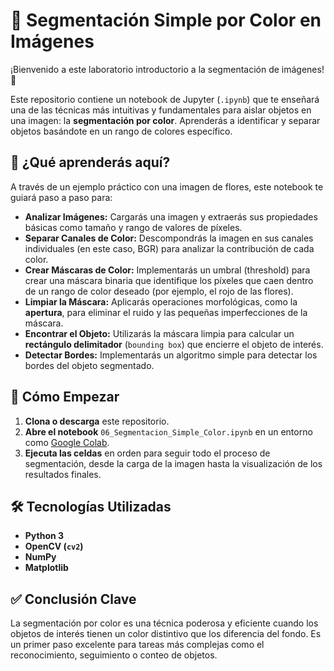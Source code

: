 # 🎨 Segmentación Simple por Color en Imágenes

¡Bienvenido a este laboratorio introductorio a la segmentación de imágenes! 🚀

Este repositorio contiene un notebook de Jupyter (`.ipynb`) que te enseñará una de las técnicas más intuitivas y fundamentales para aislar objetos en una imagen: la **segmentación por color**. Aprenderás a identificar y separar objetos basándote en un rango de colores específico.

## 🧠 ¿Qué aprenderás aquí?

A través de un ejemplo práctico con una imagen de flores, este notebook te guiará paso a paso para:

* **Analizar Imágenes:** Cargarás una imagen y extraerás sus propiedades básicas como tamaño y rango de valores de píxeles.
* **Separar Canales de Color:** Descompondrás la imagen en sus canales individuales (en este caso, BGR) para analizar la contribución de cada color.
* **Crear Máscaras de Color:** Implementarás un umbral (threshold) para crear una máscara binaria que identifique los píxeles que caen dentro de un rango de color deseado (por ejemplo, el rojo de las flores).
* **Limpiar la Máscara:** Aplicarás operaciones morfológicas, como la **apertura**, para eliminar el ruido y las pequeñas imperfecciones de la máscara.
* **Encontrar el Objeto:** Utilizarás la máscara limpia para calcular un **rectángulo delimitador** (`bounding box`) que encierre el objeto de interés.
* **Detectar Bordes:** Implementarás un algoritmo simple para detectar los bordes del objeto segmentado.

## 🚀 Cómo Empezar

1.  **Clona o descarga** este repositorio.
2.  **Abre el notebook** `06_Segmentacion_Simple_Color.ipynb` en un entorno como [Google Colab](https://colab.research.google.com/).
3.  **Ejecuta las celdas** en orden para seguir todo el proceso de segmentación, desde la carga de la imagen hasta la visualización de los resultados finales.

## 🛠️ Tecnologías Utilizadas

* **Python 3**
* **OpenCV (`cv2`)**
* **NumPy**
* **Matplotlib**

## ✅ Conclusión Clave

La segmentación por color es una técnica poderosa y eficiente cuando los objetos de interés tienen un color distintivo que los diferencia del fondo. Es un primer paso excelente para tareas más complejas como el reconocimiento, seguimiento o conteo de objetos.